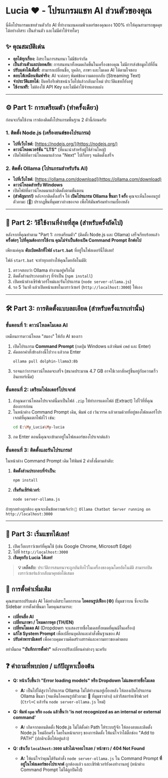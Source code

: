# Lucia ❤️ - โปรแกรมแชท AI ส่วนตัวของคุณ

นี่คือโปรแกรมแชทส่วนตัวกับ AI ที่ทำงานบนคอมพิวเตอร์ของคุณเอง 100% ทำให้คุณสามารถพูดคุยได้อย่างอิสระ เป็นส่วนตัว และไม่มีค่าใช้จ่ายใดๆ

## ✨ คุณสมบัติเด่น

- **คุยได้ทุกเรื่อง:** อิสระในการสนทนา ไม่มีข้อจำกัด
- **เป็นส่วนตัวและปลอดภัย:** การสนทนาทั้งหมดเกิดขึ้นในเครื่องของคุณ ไม่มีการส่งข้อมูลไปที่อื่น
- **ปรับแต่งได้เต็มที่:** สามารถเปลี่ยนชื่อ, บุคลิก, ภาษา และโมเดล AI ได้ตามใจชอบ
- **ตอบโต้เหมือนพิมพ์จริง:** AI จะค่อยๆ พิมพ์ข้อความตอบกลับ (Streaming Text)
- **จำประวัติแชทได้:** ปิดหรือรีเฟรชหน้าเว็บไปแล้วกลับมาใหม่ ประวัติแชทก็ยังอยู่
- **ใช้งานฟรี:** ไม่ต้องใช้ API Key และไม่มีค่าใช้จ่ายแอบแฝง

---

## ⚙️ Part 1: การเตรียมตัว (ทำครั้งเดียว)

ก่อนจะเริ่มใช้งาน เราต้องติดตั้งโปรแกรมพื้นฐาน 2 ตัวนี้ก่อนครับ

### 1. ติดตั้ง Node.js (เครื่องยนต์ของโปรแกรม)

- **ไปที่เว็บไซต์:** [https://nodejs.org/](https://nodejs.org/)
- **ดาวน์โหลดเวอร์ชัน "LTS"** (ที่แนะนำสำหรับผู้ใช้ส่วนใหญ่)
- เปิดไฟล์ที่ดาวน์โหลดมาแล้วกด "Next" ไปเรื่อยๆ จนติดตั้งเสร็จ

### 2. ติดตั้ง Ollama (โปรแกรมสำหรับรัน AI)

- **ไปที่เว็บไซต์:** [https://ollama.com/download](https://ollama.com/download)
- **ดาวน์โหลดสำหรับ Windows**
- เปิดไฟล์ที่ดาวน์โหลดมาแล้วติดตั้งตามขั้นตอน
- **(สำคัญมาก!)** หลังจากติดตั้งเสร็จ ให้ **เปิดโปรแกรม Ollama ขึ้นมา 1 ครั้ง** คุณจะเห็นไอคอนรูปตัวลามะ (🦙) ปรากฏขึ้นที่มุมขวาล่างของจอ เพื่อให้มันพร้อมทำงานเบื้องหลัง

---

## 🚀 Part 2: วิธีใช้งานที่ง่ายที่สุด (สำหรับครั้งถัดไป)

หลังจากที่คุณทำตาม "Part 1: การเตรียมตัว" (ติดตั้ง Node.js และ Ollama) เสร็จเรียบร้อยแล้ว **ครั้งต่อๆ ไปที่คุณต้องการใช้งาน คุณไม่จำเป็นต้องเปิด Command Prompt อีกต่อไป**

เพียงแค่คุณ **ดับเบิลคลิกที่ไฟล์ `start.bat`** ที่อยู่ในโฟลเดอร์นี้ได้เลย!

ไฟล์ `start.bat` จะทำทุกอย่างให้คุณโดยอัตโนมัติ:
1.  ตรวจสอบว่า Ollama ทำงานอยู่หรือไม่
2.  ติดตั้งส่วนประกอบต่างๆ ที่จำเป็น (`npm install`)
3.  เปิดหน้าต่างเซิร์ฟเวอร์ใหม่และรันโปรแกรม (`node server-ollama.js`)
4.  รอ 5 วินาที แล้วเปิดหน้าแชทในเบราว์เซอร์ (`http://localhost:3000`) ให้เอง

---

## 🛠️ Part 3: การติดตั้งแบบละเอียด (สำหรับครั้งแรกเท่านั้น)


### ขั้นตอนที่ 1: ดาวน์โหลดโมเดล AI

เหมือนการดาวน์โหลด "สมอง" ให้กับ AI ของเรา

1.  เปิดโปรแกรม **Command Prompt** (กดปุ่ม Windows แล้วพิมพ์ `cmd` และ Enter)
2.  คัดลอกคำสั่งข้างล่างนี้ไปวาง แล้วกด Enter
    ```bash
    ollama pull dolphin-llama3:8b
    ```
3.  รอจนกว่าการดาวน์โหลดจะเสร็จ (ขนาดประมาณ 4.7 GB อาจใช้เวลาสักครู่ขึ้นอยู่กับความเร็วอินเทอร์เน็ต)

### ขั้นตอนที่ 2: เตรียมโฟลเดอร์โปรเจกต์

1.  ถ้าคุณดาวน์โหลดโปรเจกต์นี้มาเป็นไฟล์ `.zip` ให้ทำการแตกไฟล์ (Extract) ไปไว้ที่ที่คุณต้องการก่อน
2.  ในหน้าต่าง Command Prompt เดิม, พิมพ์ `cd` เว้นวรรค แล้วตามด้วยที่อยู่ของโฟลเดอร์โปรเจกต์ที่คุณแตกไฟล์ไว้ เช่น:
    ```bash
    cd E:\My_Lucia\My-lucia
    ```
3.  กด Enter ตอนนี้คุณจะเข้ามาอยู่ในโฟลเดอร์ของโปรเจกต์แล้ว

### ขั้นตอนที่ 3: ติดตั้งและรันโปรแกรม!

ในหน้าต่าง Command Prompt เดิม ให้พิมพ์ 2 คำสั่งนี้ตามลำดับ:

1.  **ติดตั้งส่วนประกอบที่จำเป็น:**
    ```bash
    npm install
    ```
2.  **เริ่มรันเซิร์ฟเวอร์:**
    ```bash
    node server-ollama.js
    ```

ถ้าทุกอย่างถูกต้อง คุณจะเห็นข้อความแจ้งว่า `🚀 Ollama Chatbot Server running on http://localhost:3000`

---

## 🎉 Part 3: เริ่มแชทได้เลย!

1.  เปิดเว็บเบราว์เซอร์ที่คุณใช้ (เช่น Google Chrome, Microsoft Edge)
2.  ไปที่ `http://localhost:3000`
3.  **เริ่มคุยกับ Lucia ได้เลย!**

> **💡 เคล็ดลับ:** ประวัติการสนทนาจะถูกบันทึกไว้ในเครื่องของคุณโดยอัตโนมัติ สามารถปิดเบราว์เซอร์แล้วกลับมาคุยต่อได้เสมอ

## 🔧 การตั้งค่าเพิ่มเติม

คุณสามารถปรับแต่ง AI ได้อย่างอิสระโดยการกด **ไอคอนรูปเฟือง (⚙️)** ที่มุมขวาบน ซึ่งจะเปิด Sidebar การตั้งค่าขึ้นมา โดยคุณสามารถ:

- **เปลี่ยนชื่อ AI**
- **เปลี่ยนภาษา / โหมดการคุย (TH/EN)**
- **เปลี่ยนโมเดล AI** (Dropdown จะแสดงรายชื่อโมเดลทั้งหมดที่คุณมีในเครื่อง)
- **แก้ไข System Prompt** เพื่อเปลี่ยนบุคลิกและคำสั่งพื้นฐานของ AI
- **ปรับค่าพารามิเตอร์** เพื่อควบคุมความคิดสร้างสรรค์และความยาวของคำตอบ

อย่าลืมกด **"บันทึกการตั้งค่า"** หลังจากปรับเปลี่ยนค่าต่างๆ นะครับ

## ❓ คำถามที่พบบ่อย / แก้ปัญหาเบื้องต้น

- **Q: หน้าเว็บขึ้นว่า "Error loading models" หรือ Dropdown ไม่แสดงรายชื่อโมเดล**
  - **A:** เป็นไปได้สูงว่าโปรแกรม Ollama ไม่ได้ทำงานอยู่เบื้องหลัง ให้ลองเปิดโปรแกรม Ollama ขึ้นมา (จนเห็นไอคอนรูปตัวลามะ 🦙 ที่มุมขวาล่าง) แล้วรีสตาร์ทเซิร์ฟเวอร์ (`Ctrl+C` แล้วรัน `node server-ollama.js` ใหม่)

- **Q: พิมพ์ `npm` หรือ `node` แล้วขึ้นว่า 'is not recognized as an internal or external command'**
  - **A:** เกิดจากตอนติดตั้ง Node.js ไม่ได้ตั้งค่า Path ให้ระบบรู้จัก ให้ลองลบและติดตั้ง Node.js ใหม่อีกครั้ง โดยในหน้าแรกๆ ของการติดตั้ง ให้แน่ใจว่าได้ติ๊กช่อง "Add to PATH" (ปกติจะติ๊กให้อยู่แล้ว)

- **Q: เข้าเว็บ `localhost:3000` แล้วไม่เจออะไรเลย / หน้าขาว / 404 Not Found**
  - **A:** ให้แน่ใจว่าคุณได้รันคำสั่ง `node server-ollama.js` ใน Command Prompt **ที่อยู่ในโฟลเดอร์ของโปรเจกต์** ถูกต้องแล้ว และเซิร์ฟเวอร์ยังคงทำงานอยู่ (หน้าต่าง Command Prompt ไม่ได้ถูกปิดไป)
